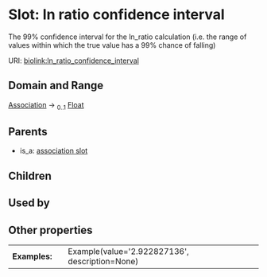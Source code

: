 
# Slot: ln ratio confidence interval


The 99% confidence interval for the ln_ratio calculation (i.e. the range of values within which the true value has a 99% chance of falling)

URI: [biolink:ln_ratio_confidence_interval](https://w3id.org/biolink/vocab/ln_ratio_confidence_interval)


## Domain and Range

[Association](Association.md) &#8594;  <sub>0..1</sub> [Float](types/Float.md)

## Parents

 *  is_a: [association slot](association_slot.md)

## Children


## Used by


## Other properties

|  |  |  |
| --- | --- | --- |
| **Examples:** | | Example(value='2.922827136', description=None) |

